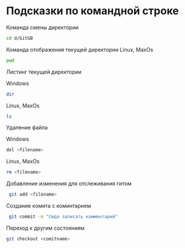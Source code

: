 # Подсказки по командной строке

Команда смены директории
```sh
cd d/GitGB
``````
Команда отображения текущей директории Linux, MaxOs
```sh
pwd
```
Листинг текущей директории 

Windows
```sh
dir
```
Linux, MaxOs
```sh
ls
```
Удаление файла

Windows
```sh
del <filename>
```
Linux, MaxOs
```sh
rm <filename>
```
Добавление изменения для отслеживания гитом
```sh
 git add <filename>
```
Создание комита с коминтарием
```sh
 git commit -m "Сюда записать комментарий"
```
Переход к другим состояниям

```sh
git checkout <comitname>
```